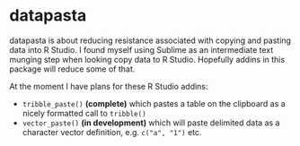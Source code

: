 # datapasta

datapasta is about reducing resistance associated with copying and pasting data into R Studio. I found myself using Sublime as an intermediate text munging step when looking copy data to R Studio. Hopefully addins in this package will reduce some of that.  

At the moment I have plans for these R Studio addins:
* `tribble_paste()` **(complete)** which pastes a table on the clipboard as a nicely formatted call to `tribble()`
* `vector_paste()` **(in development)** which will paste delimited data as a character vector definition, e.g. `c("a", "1")` etc.

